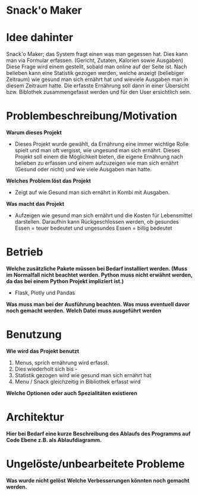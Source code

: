 


# Snack'o Maker 

# Idee dahinter

Snack'o Maker; das System fragt einen was man gegessen hat. Dies kann man via Formular erfassen. (Gericht, Zutaten, Kalorien sowie Ausgaben)
Diese Frage wird einem gestellt, sobald man online auf der Seite ist. 
Nach belieben kann eine Statistik gezogen werden, welche anzeigt (beliebiger Zeitraum) wie gesund man sich ernährt hat
und wieviele Ausgaben man in diesem Zeitraum hatte.
Die erfasste Ernährung soll dann in einer Übersicht bzw. Biblothek zusammengefasst werden und für
den User ersichtlich sein.


# Problembeschreibung/Motivation
**Warum dieses Projekt**
- Dieses Projekt wurde gewählt, da Ernährung eine immer wichtige Rolle spielt und man oft vergisst, wie ungesund 
man sich ernährt. Dieses Projekt soll einem die Möglichkeit bieten, die eigene Ernährung nach belieben zu erfassen und einem
aufzuzeigen wie man sich ernährt (Gesund oder nicht) und wie viele Ausgaben man hatte.

**Welches Problem löst das Projekt**
- Zeigt auf wie Gesund man sich ernährt in Kombi mit Ausgaben.

**Was macht das Projekt**
- Aufzeigen wie gesund man sich ernährt und die Kosten für Lebensmittel darstellen.
 Daraufhin kann Rückgeschlossen werden, ob gesundes Essen = teuer bedeutet und ungesundes Essen = billig bedeutet

# Betrieb
**Welche zusätzliche Pakete müssen bei Bedarf installiert werden. (Muss im Normalfall nicht beachtet werden. Python muss nicht erwähnt werden, da das bei einem Python Projekt impliziert ist.)**
- Flask, Plotly und Pandas

**Was muss man bei der Ausführung beachten. Was muss eventuell davor noch gemacht werden.**
**Welch Datei muss ausgeführt werden**

# Benutzung
**Wie wird das Projekt benutzt**
1. Menus, sprich ernährung wird erfasst. 
2. Dies wiederholt sich bis -
3. Statistik gezogen wird wie gesund man sich ernährt hat
4. Menu / Snack gleichzeitig in Bibliothek erfasst wird

**Welche Optionen oder auch Spezialitäten existieren**

# Architektur
**Hier bei Bedarf eine kurze Beschreibung des Ablaufs des Programms auf Code Ebene z.B. als Ablaufdiagramm.**

# Ungelöste/unbearbeitete Probleme
**Was wurde nicht gelöst**
**Welche Verbesserungen könnten noch gemacht werden.**